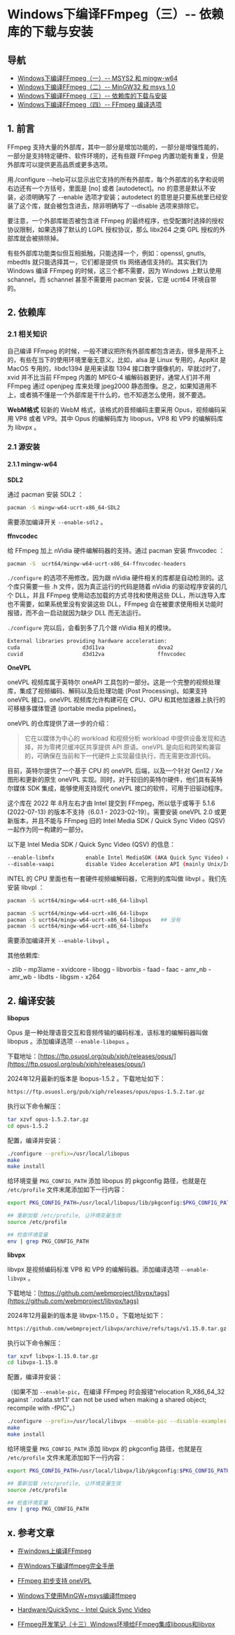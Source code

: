 # Windows下编译FFmpeg（三）-- 依赖库的下载与安装

## 导航

- [Windows下编译FFmpeg（一）-- MSYS2 和 mingw-w64](./Windows下编译FFmpeg（一）--MSYS2和mingw-w64.md)
- [Windows下编译FFmpeg（二）-- MinGW32 和 msys 1.0](./Windows下编译FFmpeg（二）--MinGW32和msys-1.0.md)
- [Windows下编译FFmpeg（三）-- 依赖库的下载与安装](./Windows下编译FFmpeg（三）--依赖库的下载与安装.md)
- [Windows下编译FFmpeg（四）-- FFmpeg 编译选项](./Windows下编译FFmpeg（四）--FFmpeg编译选项.md)

## 1. 前言

FFmpeg 支持大量的外部库，其中一部分是增加功能的，一部分是增强性能的，一部分是支持特定硬件、软件环境的，还有些跟 FFmpeg 内置功能有重复，但是外部库可以提供更高品质或更多选项。

用./configure --help可以显示出它支持的所有外部库，每个外部库的名字和说明右边还有一个方括号，里面是 [no] 或者 [autodetect]。no 的意思是默认不安装，必须明确写了 --enable 选项才安装；autodetect 的意思是只要系统里已经安装了这个库，就会被包含进去，除非明确写了 --disable 选项来排除它。

要注意，一个外部库能否被包含进 FFmpeg 的最终程序，也受配置时选择的授权协议限制，如果选择了默认的 LGPL 授权协议，那么 libx264 之类 GPL 授权的外部库就会被排除掉。

有些外部库功能类似但互相抵触，只能选择一个，例如：openssl, gnutls, mbedtls 就只能选择其一，它们都是提供 tls 网络通信支持的。其实我们为 Windows 编译 FFmpeg 的时候，这三个都不需要，因为 Windows 上默认使用 schannel，而 schannel 甚至不需要用 pacman 安装，它是 ucrt64 环境自带的。

## 2. 依赖库

### 2.1 相关知识

自己编译 FFmpeg 的时候，一般不建议把所有外部库都包含进去，很多是用不上的，有些在当下的使用环境里毫无意义，比如，alsa 是 Linux 专用的，AppKit 是 MacOS 专用的，libdc1394 是用来读取 1394 接口数字摄像机的，早就过时了，xvid 并不比当前 FFmpeg 内置的 MPEG-4 编解码器更好，通常人们并不用 FFmpeg 通过 openjpeg 库来处理 jpeg2000 静态图像。总之，如果知道用不上，或者搞不懂是一个外部库是干什么的，也不知道怎么使用，就不要选。

**WebM格式**
较新的 WebM 格式，该格式的音频编码主要采用 Opus，视频编码采用 VP8 或者 VP9。其中 Opus 的编解码库为 libopus，VP8 和 VP9 的编解码库为 libvpx 。

### 2.1 源安装

#### 2.1.1 mingw-w64

**SDL2**

通过 pacman 安装 SDL2 ：

```bash
pacman -S mingw-w64-ucrt-x86_64-SDL2
```

需要添加编译开关 `--enable-sdl2` 。

**ffnvcodec**

给 FFmpeg 加上 nVidia 硬件编解码器的支持。通过 pacman 安装 ffnvcodec ：

```bash
pacman -S  ucrt64/mingw-w64-ucrt-x86_64-ffnvcodec-headers
```

`./configure` 的选项不用修改，因为跟 nVidia 硬件相关的库都是自动检测的。这个库只需要一些 .h 文件，因为真正运行的代码是随着 nVidia 的驱动程序安装的几个 DLL，并且 FFmpeg 使用动态加载的方式寻找和使用这些 DLL，所以连导入库也不需要，如果系统里没有安装这些 DLL，FFmpeg 会在被要求使用相关功能时报错，而不会一启动就因为缺少 DLL 而无法运行。

`./configure` 完以后，会看到多了几个跟 nVidia 相关的模块。

```bash
External libraries providing hardware acceleration:
cuda                    d3d11va                 dxva2                   nvdec
cuvid                   d3d12va                 ffnvcodec               nvenc
```

**OneVPL**

oneVPL 视频库属于英特尔 oneAPI 工具包的一部分。这是一个完整的视频处理库，集成了视频编码、解码以及后处理功能 (Post Processing)。如果支持 oneVPL 接口，oneVPL 视频库允许构建可在 CPU、GPU 和其他加速器上执行的可移植多媒体管道 (portable media pipelines)。

oneVPL 的仓库提供了进一步的介绍：

> 它在以媒体为中心的 workload 和视频分析 workload 中提供设备发现和选择，并为零拷贝缓冲区共享提供 API 原语。oneVPL 是向后和跨架构兼容的，可确保在当前和下一代硬件上实现最佳执行，而无需更改源代码。

目前，英特尔提供了一个基于 CPU 的 oneVPL 后端，以及一个针对 Gen12 / Xe 图形和更新的原生 oneVPL 实现。同时，对于较旧的英特尔硬件，他们具有英特尔媒体 SDK 集成，能够使用支持现代 oneVPL 接口的软件，可用于旧驱动程序。

这个库在 2022 年 8月左右才由 Intel 提交到 FFmpeg，所以低于或等于 5.1.6 (2022-07-13) 的版本不支持（6.0.1 - 2023-02-19）。需要安装 oneVPL 2.0 或更新版本，并且不能与 FFmpeg 旧的 Intel Media SDK / Quick Sync Video (QSV) 一起作为同一构建的一部分。

以下是 Intel Media SDK / Quick Sync Video (QSV) 的信息：

```bash
--enable-libmfx          enable Intel MediaSDK (AKA Quick Sync Video) code via libmfx [no]
--disable-vaapi          disable Video Acceleration API (mainly Unix/Intel) code [autodetect]
```

INTEL 的 CPU 里面也有一套硬件视频编解码器，它用到的库叫做 libvpl 。我们先安装 libvpl ：

```bash
pacman -S ucrt64/mingw-w64-ucrt-x86_64-libvpl

pacman -S ucrt64/mingw-w64-ucrt-x86_64-libvpx
pacman -S ucrt64/mingw-w64-ucrt-x86_64-libopus   ## 没有
pacman -S ucrt64/mingw-w64-ucrt-x86_64-libmfx
```

需要添加编译开关 `--enable-libvpl` 。

其他依赖库:

- zlib
- mp3lame
- xvidcore
- libogg
- libvorbis
- faad
- faac
- amr_nb
- amr_wb
- libdts
- libgsm
- x264

## 2. 编译安装

**libopus**

Opus 是一种处理语音交互和音频传输的编码标准，该标准的编解码器叫做 libopus 。添加编译选项 `--enable-libopus` 。

下载地址：[https://ftp.osuosl.org/pub/xiph/releases/opus/](https://ftp.osuosl.org/pub/xiph/releases/opus/)

2024年12月最新的版本是 lbopus-1.5.2 。下载地址如下：

```bash
https://ftp.osuosl.org/pub/xiph/releases/opus/opus-1.5.2.tar.gz
```

执行以下命令解压：

```bash
tar xzvf opus-1.5.2.tar.gz
cd opus-1.5.2
```

配置，编译并安装：

```bash
./configure --prefix=/usr/local/libopus
make
make install
```

给环境变量 `PKG_CONFIG_PATH` 添加 libopus 的 pkgconfig 路径，也就是在 `/etc/profile` 文件末尾添加如下一行内容：

```bash
export PKG_CONFIG_PATH=/usr/local/libopus/lib/pkgconfig:$PKG_CONFIG_PATH

## 重新加载 /etc/profile, 让环境变量生效
source /etc/profile

## 检查环境变量
env | grep PKG_CONFIG_PATH
```

**libvpx**

libvpx 是视频编码标准 VP8 和 VP9 的编解码器。添加编译选项 `--enable-libvpx` 。

下载地址：[https://github.com/webmproject/libvpx/tags](https://github.com/webmproject/libvpx/tags)

2024年12月最新的版本是 libvpx-1.15.0 。下载地址如下：

```bash
https://github.com/webmproject/libvpx/archive/refs/tags/v1.15.0.tar.gz
```

执行以下命令解压：

```bash
tar xzvf libvpx-1.15.0.tar.gz
cd libvpx-1.15.0
```

配置，编译并安装：

（如果不加 `--enable-pic`，在编译 FFmpeg 时会报错“relocation R_X86_64_32 against `.rodata.str1.1' can not be used when making a shared object; recompile with -fPIC”。）

```bash
./configure --prefix=/usr/local/libvpx --enable-pic --disable-examples --disable-unit-tests
make
make install
```

给环境变量 `PKG_CONFIG_PATH` 添加 libvpx 的 pkgconfig 路径，也就是在 `/etc/profile` 文件末尾添加如下一行内容：

```bash
export PKG_CONFIG_PATH=/usr/local/libvpx/lib/pkgconfig:$PKG_CONFIG_PATH

## 重新加载 /etc/profile, 让环境变量生效
source /etc/profile

## 检查环境变量
env | grep PKG_CONFIG_PATH
```

## x. 参考文章

- [在windows上编译FFmpeg](https://zhuanlan.zhihu.com/p/707298876)

- [在Windows下编译ffmpeg完全手册](https://blog.51cto.com/u_15329201/3418475)

- [FFmpeg 初步支持 oneVPL](https://weibo.com/ttarticle/p/show?id=2309404803412083736718)

- [Windows下使用MinGW+msys编译ffmpeg](https://www.cnblogs.com/shines77/p/3500337.html)

- [Hardware/QuickSync - Intel Quick Sync Video](https://trac.ffmpeg.org/wiki/Hardware/QuickSync)

- [FFmpeg开发笔记（十三）Windows环境给FFmpeg集成libopus和libvpx](https://blog.csdn.net/aqi00/article/details/136945020)
